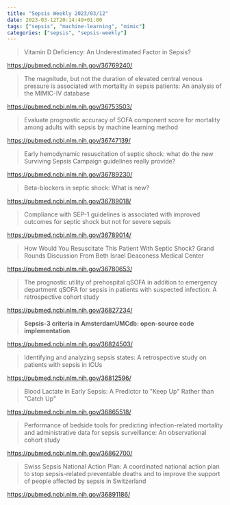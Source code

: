 ```yaml
---
title: "Sepsis Weekly 2023/03/12"
date: 2023-03-12T20:14:49+01:00
tags: ["sepsis", "machine-learning", "mimic"]
categories: ["sepsis", "sepsis-weekly"]
---
```


> Vitamin D Deficiency: An Underestimated Factor in Sepsis?

https://pubmed.ncbi.nlm.nih.gov/36769240/

> The magnitude, but not the duration of elevated central venous pressure is
> associated with mortality in sepsis patients: An analysis of the MIMIC-IV
> database

https://pubmed.ncbi.nlm.nih.gov/36753503/

> Evaluate prognostic accuracy of SOFA component score for mortality among
> adults with sepsis by machine learning method

https://pubmed.ncbi.nlm.nih.gov/36747139/

> Early hemodynamic resuscitation of septic shock: what do the new Surviving
> Sepsis Campaign guidelines really provide?

https://pubmed.ncbi.nlm.nih.gov/36789230/

> Beta-blockers in septic shock: What is new?

https://pubmed.ncbi.nlm.nih.gov/36789018/

> Compliance with SEP-1 guidelines is associated with improved outcomes for
> septic shock but not for severe sepsis

https://pubmed.ncbi.nlm.nih.gov/36789014/

> How Would You Resuscitate This Patient With Septic Shock? Grand Rounds
> Discussion From Beth Israel Deaconess Medical Center

https://pubmed.ncbi.nlm.nih.gov/36780653/

> The prognostic utility of prehospital qSOFA in addition to emergency
> department qSOFA for sepsis in patients with suspected infection: A
> retrospective cohort study

https://pubmed.ncbi.nlm.nih.gov/36827234/

> **Sepsis-3 criteria in AmsterdamUMCdb: open-source code implementation**

https://pubmed.ncbi.nlm.nih.gov/36824503/

> Identifying and analyzing sepsis states: A retrospective study on patients
> with sepsis in ICUs

https://pubmed.ncbi.nlm.nih.gov/36812596/

> Blood Lactate in Early Sepsis: A Predictor to "Keep Up" Rather than "Catch
> Up"

https://pubmed.ncbi.nlm.nih.gov/36865518/

> Performance of bedside tools for predicting infection-related mortality and
> administrative data for sepsis surveillance: An observational cohort study

https://pubmed.ncbi.nlm.nih.gov/36862700/

> Swiss Sepsis National Action Plan: A coordinated national action plan to stop
> sepsis-related preventable deaths and to improve the support of people
> affected by sepsis in Switzerland

https://pubmed.ncbi.nlm.nih.gov/36891186/
